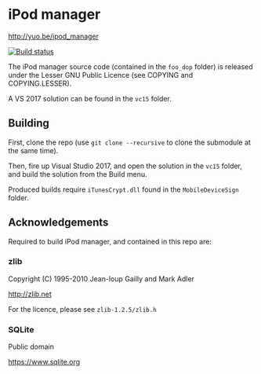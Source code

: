 # iPod manager

http://yuo.be/ipod_manager

[![Build status](https://ci.appveyor.com/api/projects/status/dfrgvwsfrlet8d2r/branch/master?svg=true)](https://ci.appveyor.com/project/reupen/ipod-manager/branch/master)

The iPod manager source code (contained in the `foo_dop` folder) is released under the Lesser GNU Public Licence (see COPYING and COPYING.LESSER).

A VS 2017 solution can be found in the `vc15` folder.

## Building

First, clone the repo (use `git clone --recursive` to clone the submodule at the same time).

Then, fire up Visual Studio 2017, and open the solution in the `vc15` folder, and build the solution from the Build menu. 

Produced builds require `iTunesCrypt.dll` found in the `MobileDeviceSign` folder.

## Acknowledgements

Required to build iPod manager, and contained in this repo are:

### zlib
Copyright (C) 1995-2010 Jean-loup Gailly and Mark Adler

http://zlib.net

For the licence, please see `zlib-1.2.5/zlib.h`


### SQLite
Public domain

https://www.sqlite.org
